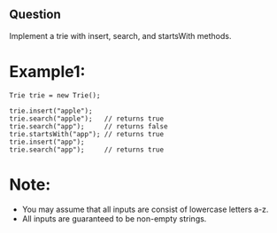 ## Question
Implement a trie with insert, search, and startsWith methods.

# Example1:
```
Trie trie = new Trie();

trie.insert("apple");
trie.search("apple");   // returns true
trie.search("app");     // returns false
trie.startsWith("app"); // returns true
trie.insert("app");   
trie.search("app");     // returns true
```
# Note:
- You may assume that all inputs are consist of lowercase letters a-z.
- All inputs are guaranteed to be non-empty strings.
